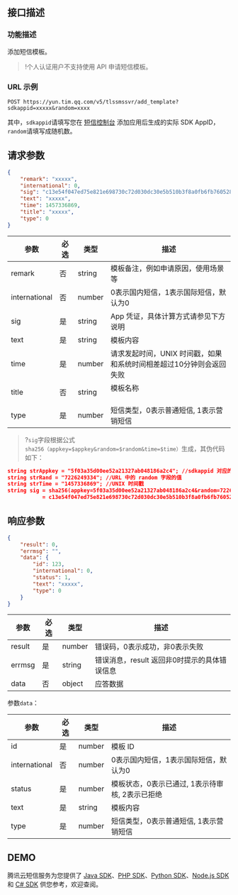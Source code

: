 ## 接口描述
### 功能描述
添加短信模板。
>!个人认证用户不支持使用 API 申请短信模板。


### URL 示例

```
POST https://yun.tim.qq.com/v5/tlssmssvr/add_template?sdkappid=xxxxx&random=xxxx
```
其中，`sdkappid`请填写您在 [短信控制台](https://console.cloud.tencent.com/sms) 添加应用后生成的实际 SDK AppID，`random`请填写成随机数。

## 请求参数
```json
{
    "remark": "xxxxx",
    "international": 0,
    "sig": "c13e54f047ed75e821e698730c72d030dc30e5b510b3f8a0fb6fb7605283d7df",
    "text": "xxxxx",
    "time": 1457336869,
    "title": "xxxxx",
    "type": 0
}
```

| 参数   | 必选 | 类型   | 描述                                                               |
|--------|------|--------|--------------------------------------------------------------------|
| remark | 否   | string | 模板备注，例如申请原因，使用场景等                      |
| international  |  否 |  number |  0表示国内短信，1表示国际短信，默认为0 |
| sig    | 是   | string | App 凭证，具体计算方式请参见下方说明                                        |
| text   | 是   | string | 模板内容                                                           |
| time   | 是   | number | 请求发起时间，UNIX 时间戳，如果和系统时间相差超过10分钟则会返回失败 |
| title  | 否   | string | 模板名称                                                 |
| type   | 是   | number | 短信类型，0表示普通短信, 1表示营销短信               |


>?`sig`字段根据公式`sha256（appkey=$appkey&random=$random&time=$time）`生成，其伪代码如下：
```json
string strAppkey = "5f03a35d00ee52a21327ab048186a2c4"; //sdkappid 对应的 appkey，需要业务方高度保密
string strRand = "7226249334"; //URL 中的 random 字段的值
string strTime = "1457336869"; //UNIX 时间戳
string sig = sha256(appkey=5f03a35d00ee52a21327ab048186a2c4&random=7226249334&time=1457336869)
           = c13e54f047ed75e821e698730c72d030dc30e5b510b3f8a0fb6fb7605283d7df;
```


## 响应参数

```json
{
    "result": 0, 
    "errmsg": "", 
    "data": {
        "id": 123, 
        "international": 0, 
        "status": 1, 
        "text": "xxxxx", 
        "type": 0
    }
}
```

| 参数   | 必选 | 类型   | 描述                                     |
|--------|------|--------|------------------------------------------|
| result | 是   | number | 错误码，0表示成功，非0表示失败 |
| errmsg    | 是   | string | 错误消息，result 返回非0时提示的具体错误信息      |
| data   | 否   | object | 应答数据                                 |

参数`data`：

| 参数   | 必选 | 类型   | 描述                                           |
|--------|------|--------|------------------------------------------------|
| id     | 是   | number | 模板 ID                                        |
|international   |     否  | number    |    0表示国内短信，1表示国际短信，默认为0|
| status | 是   | number | 模板状态，0表示已通过, 1表示待审核, 2表示已拒绝 |
| text   | 是   | string | 模板内容                                       |
| type   | 是   | number | 短信类型，0表示普通短信, 1表示营销短信       |


## DEMO
腾讯云短信服务为您提供了 [Java SDK](https://cloud.tencent.com/document/product/382/13613)、[PHP SDK](https://cloud.tencent.com/document/product/382/9557)、[Python SDK](https://cloud.tencent.com/document/product/382/11672)、[Node.js SDK](https://cloud.tencent.com/document/product/382/3772) 和 [C# SDK](https://cloud.tencent.com/document/product/382/3785) 供您参考，欢迎查阅。
